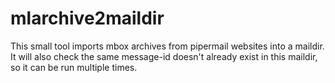 # mlarchive2maildir

This small tool imports mbox archives from pipermail websites into a maildir.
It will also check the same message-id doesn't already exist in this maildir, so it can be run multiple times.